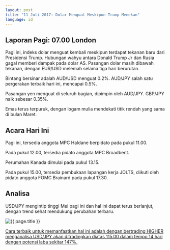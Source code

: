 ```yaml
---
layout: post
title: "11 Juli 2017: Dolar Menguat Meskipun Trump Menekan"
language: id
---
```

## Laporan Pagi: 07.00 London

Pagi ini, indeks dolar menguat kembali meskipun terdapat tekanan baru dari Presidensi Trump. Hubungan wahyu antara Donald Trump Jr dan Rusia gagal memberi dampak pada dolar AS. Pasangan dolar masih dibawah tekanan, dengan EUR/USD melemah selama tiga hari berurutan.

Bintang bersinar adalah AUD/USD menguat 0.2%. AUD/JPY salah satu pergerakan terbaik hari ini, mencapai 0.5%.

Pasangan yen menguat di seluruh bagian, dipimpin oleh AUD/JPY. GBP/JPY naik sebesar 0.35%.

Emas terus terpuruk, dengan logam mulia mendekati titik rendah yang sama di bulan Maret.

## Acara Hari Ini

Pagi ini, tersedia anggota MPC Haldane berpidato pada pukul 11.00.

Pada pukul 12.00, tersedia pidato anggota MPC Broadbent.

Perumahan Kanada dimulai pada pukul 13.15.

Pada pukul 15.00, tersedia pembukaan lapangan kerja JOLTS, diikuti oleh pidato anggota FOMC Brainard pada pukul 17.30.

## Analisa

USD/JPY mengintip tinggi Mei pagi ini dan hal ini dapat terus berlanjut, dengan trend sehat mendukung perubahan terbaru.

<img src="{{ site.url }}/images/id-11-july-17.png" alt="{{ page.title }}" title="{{ page.title }}">

<a href="%LINK%%?currency=USD& market=forex&underlying=frxUSDJPY&formname=higherlower&duration_amount=14&duration_units=d&amount=10&amount_type=payout&expiry_type=duration&barrier=115" target="_blank">Cara terbaik untuk memanfaatkan hal ini adalah dengan bertrading HIGHER menganalisa USD/JPY akan ditradingkan diatas 115.00 dalam tempo 14 hari dengan potensi laba sekitar 147%.</a>